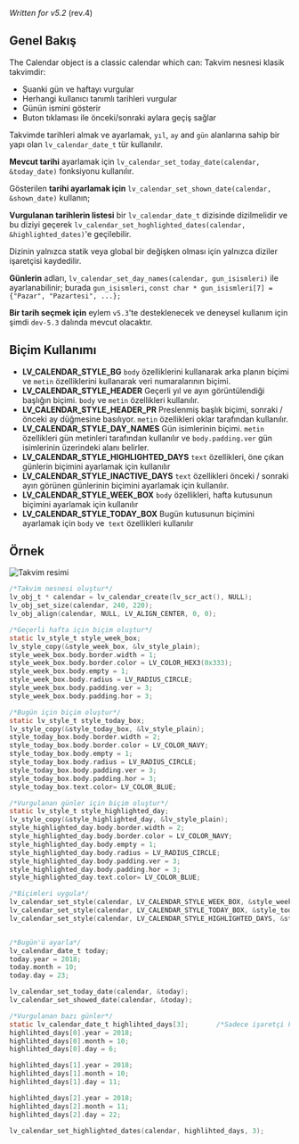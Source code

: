 _Written for v5.2_ (rev.4)

## Genel Bakış

The Calendar object is a classic calendar which can:
Takvim nesnesi klasik takvimdir: 

- Şuanki gün ve haftayı vurgular
- Herhangi kullanıcı tanımlı tarihleri vurgular
- Günün ismini gösterir
- Buton tıklaması ile önceki/sonraki aylara geçiş sağlar

Takvimde tarihleri almak ve ayarlamak, `yıl`, `ay` and `gün` alanlarına sahip bir yapı olan `lv_calendar_date_t` tür kullanılır.

**Mevcut tarihi** ayarlamak için `lv_calendar_set_today_date(calendar, &today_date)` fonksiyonu kullanılır.

Gösterilen **tarihi ayarlamak için** `lv_calendar_set_shown_date(calendar, &shown_date)` kullanın;

**Vurgulanan tarihlerin listesi** bir `lv_calendar_date_t`  dizisinde dizilmelidir ve bu diziyi geçerek `lv_calendar_set_hoghlighted_dates(calendar, &highlighted_dates)`'e geçilebilir.
 
Dizinin yalnızca statik veya global bir değişken olması için yalnızca diziler işaretçisi kaydedilir.

**Günlerin** adları, `lv_calendar_set_day_names(calendar, gun_isismleri)` ile ayarlanabilinir; burada `gun_isismleri`, `const char * gun_isismleri[7] = {"Pazar", "Pazartesi", ...};`

**Bir tarih seçmek için** eylem `v5.3`'te desteklenecek ve deneysel kullanım için şimdi `dev-5.3` dalında mevcut olacaktır.

## Biçim Kullanımı

- **LV_CALENDAR_STYLE_BG** `body` özelliklerini kullanarak arka planın biçimi ve `metin` özelliklerini kullanarak veri numaralarının biçimi.
- **LV_CALENDAR_STYLE_HEADER** Geçerli yıl ve ayın görüntülendiği başlığın biçimi. `body` ve `metin` özellikleri kullanılır.
- **LV_CALENDAR_STYLE_HEADER_PR** Preslenmiş başlık biçimi, sonraki / önceki ay düğmesine basılıyor. `metin` özellikleri oklar tarafından kullanılır.
- **LV_CALENDAR_STYLE_DAY_NAMES** Gün isimlerinin biçimi. `metin` özellikleri gün metinleri tarafından kullanılır ve `body.padding.ver` gün isimlerinin üzerindeki alanı belirler.
- **LV_CALENDAR_STYLE_HIGHLIGHTED_DAYS** `text` özellikleri, öne çıkan günlerin biçimini ayarlamak için kullanılır
- **LV_CALENDAR_STYLE_INACTIVE_DAYS** `text` özellikleri önceki / sonraki ayın görünen günlerinin biçimini ayarlamak için kullanılır.
- **LV_CALENDAR_STYLE_WEEK_BOX** `body` özellikleri, hafta kutusunun biçimini ayarlamak için kullanılır
- **LV_CALENDAR_STYLE_TODAY_BOX** Bugün kutusunun biçimini ayarlamak için `body` ve` text` özellikleri kullanılır

## Örnek

![Takvim resimi](http://docs.littlevgl.com/img/calendar-lv_calendar.png)

```c
/*Takvim nesnesi oluştur*/
lv_obj_t * calendar = lv_calendar_create(lv_scr_act(), NULL);
lv_obj_set_size(calendar, 240, 220);
lv_obj_align(calendar, NULL, LV_ALIGN_CENTER, 0, 0);

/*Geçerli hafta için biçim oluştur*/
static lv_style_t style_week_box;
lv_style_copy(&style_week_box, &lv_style_plain);
style_week_box.body.border.width = 1;
style_week_box.body.border.color = LV_COLOR_HEX3(0x333);
style_week_box.body.empty = 1;
style_week_box.body.radius = LV_RADIUS_CIRCLE;
style_week_box.body.padding.ver = 3;
style_week_box.body.padding.hor = 3;

/*Bugün için biçim oluştur*/
static lv_style_t style_today_box;
lv_style_copy(&style_today_box, &lv_style_plain);
style_today_box.body.border.width = 2;
style_today_box.body.border.color = LV_COLOR_NAVY;
style_today_box.body.empty = 1;
style_today_box.body.radius = LV_RADIUS_CIRCLE;
style_today_box.body.padding.ver = 3;
style_today_box.body.padding.hor = 3;
style_today_box.text.color= LV_COLOR_BLUE;

/*Vurgulanan günler için biçim oluştur*/
static lv_style_t style_highlighted_day;
lv_style_copy(&style_highlighted_day, &lv_style_plain);
style_highlighted_day.body.border.width = 2;
style_highlighted_day.body.border.color = LV_COLOR_NAVY;
style_highlighted_day.body.empty = 1;
style_highlighted_day.body.radius = LV_RADIUS_CIRCLE;
style_highlighted_day.body.padding.ver = 3;
style_highlighted_day.body.padding.hor = 3;
style_highlighted_day.text.color= LV_COLOR_BLUE;

/*Biçimleri uygula*/
lv_calendar_set_style(calendar, LV_CALENDAR_STYLE_WEEK_BOX, &style_week_box);
lv_calendar_set_style(calendar, LV_CALENDAR_STYLE_TODAY_BOX, &style_today_box);
lv_calendar_set_style(calendar, LV_CALENDAR_STYLE_HIGHLIGHTED_DAYS, &style_highlighted_day);


/*Bugün'ü ayarla*/
lv_calendar_date_t today;
today.year = 2018;
today.month = 10;
today.day = 23;

lv_calendar_set_today_date(calendar, &today);
lv_calendar_set_showed_date(calendar, &today);

/*Vurgulanan bazı günler*/
static lv_calendar_date_t highlihted_days[3];       /*Sadece işaretçi kaydedilecek, bu yüzden statik olmalı*/
highlihted_days[0].year = 2018;
highlihted_days[0].month = 10;
highlihted_days[0].day = 6;

highlihted_days[1].year = 2018;
highlihted_days[1].month = 10;
highlihted_days[1].day = 11;

highlihted_days[2].year = 2018;
highlihted_days[2].month = 11;
highlihted_days[2].day = 22;

lv_calendar_set_highlighted_dates(calendar, highlihted_days, 3);
```

